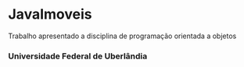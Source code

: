 # JavaImoveis
Trabalho apresentado a disciplina de programação orientada a objetos
### Universidade Federal de Uberlândia